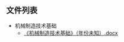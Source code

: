 

## 文件列表

- 机械制造技术基础
    - [《机械制造技术基础》（年份未知）.docx](https://github.com/Open-BJUT/BJUT-Helper/raw/master/./%E6%9C%BA%E6%A2%B0%E5%88%B6%E9%80%A0%E6%8A%80%E6%9C%AF%E5%9F%BA%E7%A1%80/%E3%80%8A%E6%9C%BA%E6%A2%B0%E5%88%B6%E9%80%A0%E6%8A%80%E6%9C%AF%E5%9F%BA%E7%A1%80%E3%80%8B%EF%BC%88%E5%B9%B4%E4%BB%BD%E6%9C%AA%E7%9F%A5%EF%BC%89.docx)
